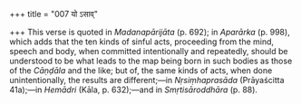 +++
title = "007 यो ऽसाव्"

+++
This verse is quoted in *Madanapārijāta* (p. 692); in *Aparārka* (p.
998), which adds that the ten kinds of sinful acts, proceeding from the
mind, speech and body, when committed intentionally and repeatedly,
should be understood to be what leads to the map being born in such
bodies as those of the *Cāṇḍāla* and the like; but of, the same kinds of
acts, when done unintentionally, the results are different;—in
*Nṛsiṃhaprasāda* (Prāyaścitta 41a);—in *Hemādri* (Kāla, p. 632);—and in
*Smṛtisāroddhāra* (p. 88).


